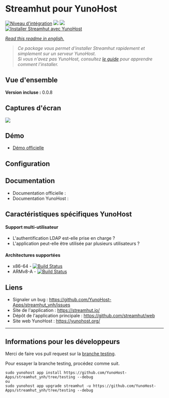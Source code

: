 # Streamhut pour YunoHost

[![Niveau d'intégration](https://dash.yunohost.org/integration/streamhut.svg)](https://dash.yunohost.org/appci/app/streamhut) ![](https://ci-apps.yunohost.org/ci/badges/streamhut.status.svg) ![](https://ci-apps.yunohost.org/ci/badges/streamhut.maintain.svg)  
[![Installer Streamhut avec YunoHost](https://install-app.yunohost.org/install-with-yunohost.png)](https://install-app.yunohost.org/?app=streamhut)

*[Read this readme in english.](./README.md)* 

> *Ce package vous permet d'installer Streamhut rapidement et simplement sur un serveur YunoHost.  
Si vous n'avez pas YunoHost, consultez [le guide](https://yunohost.org/#/install) pour apprendre comment l'installer.*

## Vue d'ensemble


**Version incluse :** 0.0.8

## Captures d'écran

![](https://camo.githubusercontent.com/8fc50c755f3cedf509ba303470bd148b3f0c7bf5/68747470733a2f2f73332e616d617a6f6e6177732e636f6d2f6173736574732e73747265616d6875742e696f2f73747265616d6875745f64656d6f5f312e676966)

## Démo

* [Démo officielle](https://streamhut.io)

## Configuration


## Documentation

 * Documentation officielle : 
 * Documentation YunoHost : 

## Caractéristiques spécifiques YunoHost

#### Support multi-utilisateur

* L'authentification LDAP est-elle prise en charge ? 
* L'application peut-elle être utilisée par plusieurs utilisateurs ?

#### Architectures supportées

* x86-64 - [![Build Status](https://ci-apps.yunohost.org/ci/logs/streamhut%20%28Apps%29.svg)](https://ci-apps.yunohost.org/ci/apps/streamhut/)
* ARMv8-A - [![Build Status](https://ci-apps-arm.yunohost.org/ci/logs/streamhut%20%28Apps%29.svg)](https://ci-apps-arm.yunohost.org/ci/apps/streamhut/)

## Liens

 * Signaler un bug : https://github.com/YunoHost-Apps/streamhut_ynh/issues
 * Site de l'application : https://streamhut.io/
 * Dépôt de l'application principale : https://github.com/streamhut/web
 * Site web YunoHost : https://yunohost.org/

---

## Informations pour les développeurs

Merci de faire vos pull request sur la [branche testing](https://github.com/YunoHost-Apps/hedgedoc_ynh/tree/testing).

Pour essayer la branche testing, procédez comme suit.
```
sudo yunohost app install https://github.com/YunoHost-Apps/streamhut_ynh/tree/testing --debug
ou
sudo yunohost app upgrade streamhut -u https://github.com/YunoHost-Apps/streamhut_ynh/tree/testing --debug
```

